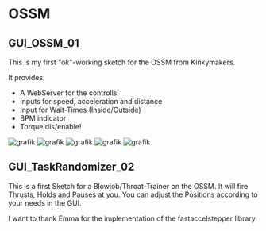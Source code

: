 # OSSM

## GUI_OSSM_01

This is my first "ok"-working sketch for the OSSM from Kinkymakers.

It provides:
- A WebServer for the controlls
- Inputs for speed, acceleration and distance
- Input for Wait-Times (Inside/Outside)
- BPM indicator
- Torque dis/enable!

![grafik](https://user-images.githubusercontent.com/82914483/128709424-b75aa553-e57b-44fa-990c-eb7ca740e040.png)
![grafik](https://user-images.githubusercontent.com/82914483/128709527-65e910f5-c5a1-4fe2-9203-af50829d7e8f.png)
![grafik](https://user-images.githubusercontent.com/82914483/128709584-f565ba68-d2a0-466b-b111-ca21863c3547.png)
![grafik](https://user-images.githubusercontent.com/82914483/128709627-82e1226c-22e9-4ab8-9062-794c154fdebc.png)
![grafik](https://user-images.githubusercontent.com/82914483/128709675-0958f82a-3701-43b6-8991-1cd0b27fb392.png)





## GUI_TaskRandomizer_02

This is a first Sketch for a Blowjob/Throat-Trainer on the OSSM.
It will fire Thrusts, Holds and Pauses at you.
You can adjust the Positions according to your needs in the GUI.



I want to thank Emma for the implementation of the fastaccelstepper library
